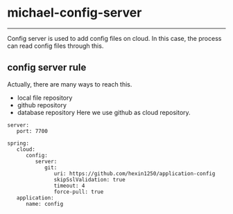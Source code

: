 # michael-config-server
---
Config server is used to add config files on cloud. In this case, the process can read config files through this.

## config server rule
Actually, there are many ways to reach this.
* local file repository
* github repository
* database repository
Here we use github as cloud repository.

```
server:
   port: 7700

spring:
   cloud:
      config:
         server:
            git:
               uri: https://github.com/hexin1250/application-config
               skipSslValidation: true
               timeout: 4
               force-pull: true
   application:
      name: config
```
